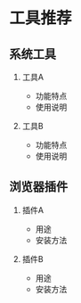 # 工具推荐

## 系统工具
1. 工具A
   - 功能特点
   - 使用说明
   
2. 工具B
   - 功能特点
   - 使用说明

## 浏览器插件
1. 插件A
   - 用途
   - 安装方法
   
2. 插件B
   - 用途
   - 安装方法 